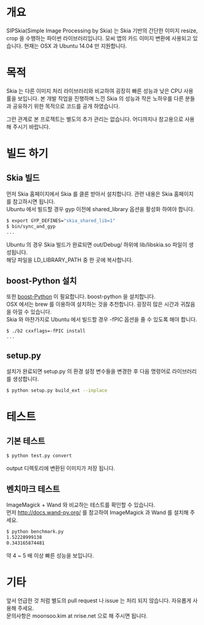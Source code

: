 # 개요
SIPSkia(Simple Image Processing by Skia) 는 Skia 기반의 간단한 이미지 resize, crop 을 수행하는
파이썬 라이브러리입니다. 모씨 앱의 카드 이미지 변환에 사용되고 있습니다. 현재는 OSX 과 Ubuntu 14.04 만
지원합니다.

# 목적
Skia 는 다른 이미지 처리 라이브러리와 비교하여 굉장히 빠른 성능과 낮은 CPU 사용률을 보입니다. 본 개발 작업을
진행하며 느낀 Skia 의 성능과 작은 노하우를 다른 분들과 공유하기 위한 목적으로 코드를 공개 하였습니다.

그런 관계로 본 프로젝트는 별도의 추가 관리는 없습니다. 어디까지나 참고용으로 사용해 주시기 바랍니다.

# 빌드 하기
## Skia 빌드
먼저 Skia 홈페이지에서 Skia 를 클론 받아서 설치합니다. 관련 내용은 Skia 홈페이지를 참고하시면 됩니다.<br />
Ubuntu 에서 빌드할 경우 gyp 이전에 shared_library 옵션을 활성화 하여야 합니다.

```bash
$ export GYP_DEFINES="skia_shared_lib=1"
$ bin/sync_and_gyp
...
```

Ubuntu 의 경우 Skia 빌드가 완료되면 out/Debug/ 하위에 lib/libskia.so 파일이 생성됩니다.<br />
해당 파일을 LD_LIBRARY_PATH 중 한 곳에 복사합니다.

## boost-Python 설치
또한 [boost-Python](http://www.boost.org//) 이 필요합니다. boost-python 을 설치합니다.<br />
OSX 에서는 brew 를 이용하여 설치하는 것을 추천합니다. 굉장히 많은 시간과 귀찮음을 아낄 수 있습니다.<br />
Skia 와 마찬가지로 Ubuntu 에서 빌드할 경우 -fPIC 옵션을 줄 수 있도록 해야 합니다.

```bash
$ ./b2 cxxflags=-fPIC install
...
```

## setup.py
설치가 완료되면 setup.py 의 환경 설정 변수들을 변경한 후 다음 명령어로 라이브러리를 생성합니다.

```bash
$ python setup.py build_ext --inplace
```

# 테스트
## 기본 테스트
```bash
$ python test.py convert
```

output 디렉토리에 변환된 이미지가 저장 됩니다.

## 벤치마크 테스트
ImageMagick + Wand 와 비교하는 테스트를 확인할 수 있습니다.<br />
먼저 http://docs.wand-py.org/ 를 참고하여 ImageMagick 과 Wand 를 설치해 주세요.
```bash
$ python benchmark.py
1.52228999138
0.343165874481
```
약 4 ~ 5 배 이상 빠른 성능을 보입니다.

# 기타
앞서 언급한 것 처럼 별도의 pull request 나 issue 는 처리 되지 않습니다. 자유롭게 사용해 주세요.<br />
문의사항은 moonsoo.kim at nrise.net 으로 해 주시면 됩니다.
